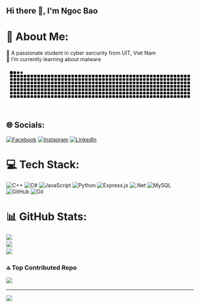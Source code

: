 ## Hi there 👋, I'm Ngoc Bao

# 💫 About Me:
🔭 A passionate student in cyber sercurity from UIT, Viet Nam<br>🌱 I’m currently learning about malware<br>

<picture>
  <source media="(prefers-color-scheme: dark)" srcset="https://raw.githubusercontent.com/V1kt0r-24/V1kt0r-24/output/github-snake-dark.svg" />
  <source media="(prefers-color-scheme: light)" srcset="https://raw.githubusercontent.com/V1kt0r-24/V1kt0r-24/output/github-snake.svg" />
  <img alt="github-snake" src="https://raw.githubusercontent.com/V1kt0r-24/V1kt0r-24/output/github-snake.svg" />
</picture>

## 🌐 Socials:
[![Facebook](https://img.shields.io/badge/Facebook-%231877F2.svg?logo=Facebook&logoColor=white)](https://facebook.com/https://www.facebook.com/ngocbao2405/) [![Instagram](https://img.shields.io/badge/Instagram-%23E4405F.svg?logo=Instagram&logoColor=white)](https://instagram.com/https://www.instagram.com/ngocbao_245) [![LinkedIn](https://img.shields.io/badge/LinkedIn-%230077B5.svg?logo=linkedin&logoColor=white)](https://linkedin.com/in/https://www.linkedin.com/in/ngoc-bao-136474286/) 

# 💻 Tech Stack:
![C++](https://img.shields.io/badge/c++-%2300599C.svg?style=for-the-badge&logo=c%2B%2B&logoColor=white) ![C#](https://img.shields.io/badge/c%23-%23239120.svg?style=for-the-badge&logo=csharp&logoColor=white) ![JavaScript](https://img.shields.io/badge/javascript-%23323330.svg?style=for-the-badge&logo=javascript&logoColor=%23F7DF1E) ![Python](https://img.shields.io/badge/python-3670A0?style=for-the-badge&logo=python&logoColor=ffdd54) ![Express.js](https://img.shields.io/badge/express.js-%23404d59.svg?style=for-the-badge&logo=express&logoColor=%2361DAFB) ![.Net](https://img.shields.io/badge/.NET-5C2D91?style=for-the-badge&logo=.net&logoColor=white) ![MySQL](https://img.shields.io/badge/mysql-4479A1.svg?style=for-the-badge&logo=mysql&logoColor=white) ![GitHub](https://img.shields.io/badge/github-%23121011.svg?style=for-the-badge&logo=github&logoColor=white) ![Git](https://img.shields.io/badge/git-%23F05033.svg?style=for-the-badge&logo=git&logoColor=white)
# 📊 GitHub Stats:
![](https://github-readme-stats.vercel.app/api?username=V1kt0r-24&theme=dark&hide_border=false&include_all_commits=true&count_private=true)<br/>
![](https://github-readme-streak-stats.herokuapp.com/?user=V1kt0r-24&theme=dark&hide_border=false)<br/>
![](https://github-readme-stats.vercel.app/api/top-langs/?username=V1kt0r-24&theme=dark&hide_border=false&include_all_commits=true&count_private=true&layout=compact)

### 🔝 Top Contributed Repo
![](https://github-contributor-stats.vercel.app/api?username=V1kt0r-24&limit=5&theme=dark&combine_all_yearly_contributions=true)

---
[![](https://visitcount.itsvg.in/api?id=V1kt0r-24&icon=0&color=0)](https://visitcount.itsvg.in)

<!-- Proudly created with GPRM ( https://gprm.itsvg.in ) -->
